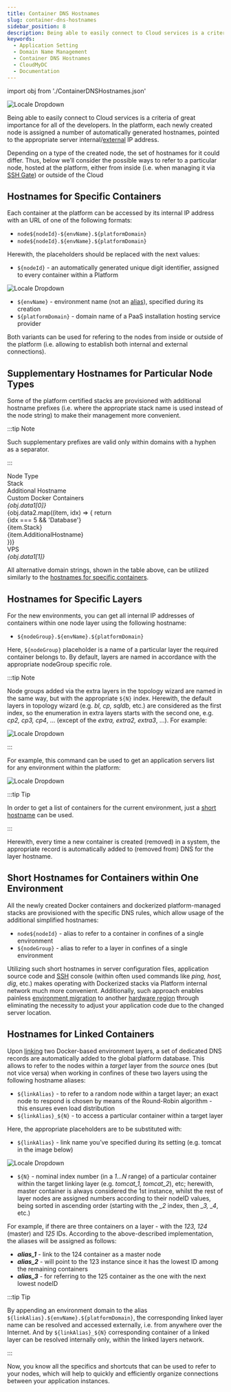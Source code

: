 ```yaml
---
title: Container DNS Hostnames
slug: container-dns-hostnames
sidebar_position: 8
description: Being able to easily connect to Cloud services is a criteria of great importance for all of the developers
keywords:
  - Application Setting
  - Domain Name Management
  - Container DNS Hostnames
  - CloudMyDC
  - Documentation
---
```


import obj from './ContainerDNSHostnames.json'

<!-- ## DNS Hostnames for Direct Connection to Containers -->

<div style={{
    display: 'grid',
    gridTemplateColumns: '0.15fr 1fr',
    gap: '10px'
}}>
<div>
<div style={{
    display: 'flex',
    alignItems: 'center',
    justifyContent: 'cetner',
}}>

![Locale Dropdown](./img/ContainerDNSHostnames/01-container-dns-hostnames.png)

</div>
</div>
<div>

Being able to easily connect to Cloud services is a criteria of great importance for all of the developers. In the platform, each newly created node is assigned a number of automatically generated hostnames, pointed to the appropriate server internal/[external](/application-setting/external-access-to-applications/public-ip) IP address.

</div>
</div>

Depending on a type of the created node, the set of hostnames for it could differ. Thus, below we’ll consider the possible ways to refer to a particular node, hosted at the platform, either from inside (i.e. when managing it via [SSH Gate](/deployment-tools/ssh/ssh-overview)) or outside of the Cloud
<!-- 
- [Hostnames for Specific Containers](/application-setting/domain-name-management/container-dns-hostnames#hostnames-for-specific-containers)
- [Supplementary Hostnames for Particular Node Types](/application-setting/domain-name-management/container-dns-hostnames#supplementary-hostnames-for-particular-node-types)
- [Hostnames for Specific Layers](/application-setting/domain-name-management/container-dns-hostnames#hostnames-for-specific-layers)
- [Short Hostnames for Containers within One Environment](/application-setting/domain-name-management/container-dns-hostnames#short-hostnames-for-containers-within-one-environment)
- [Hostnames for Linked Containers](/application-setting/domain-name-management/container-dns-hostnames#hostnames-for-linked-containers) -->

## Hostnames for Specific Containers

Each container at the platform can be accessed by its internal IP address with an URL of one of the following formats:

- `node${nodeId}-${envName}.${platformDomain}`
- `node${nodeId}.${envName}.${platformDomain}`

Herewith, the placeholders should be replaced with the next values:

- `${nodeId}` - an automatically generated unique digit identifier, assigned to every container within a Platform

<div style={{
    display:'flex',
    justifyContent: 'center',
    margin: '0 0 1rem 0'
}}>

![Locale Dropdown](./img/ContainerDNSHostnames/02-nodeid-in-dashboard.png)

</div>

- `${envName}` - environment name (not an [alias](/environment-management/environment-aliases)), specified during its creation
- `${platformDomain}` - domain name of a PaaS installation hosting service provider

Both variants can be used for refering to the nodes from inside or outside of the platform (i.e. allowing to establish both internal and external connections).

## Supplementary Hostnames for Particular Node Types

Some of the platform certified stacks are provisioned with additional hostname prefixes (i.e. where the appropriate stack name is used instead of the node string) to make their management more convenient.

:::tip Note

Such supplementary prefixes are valid only within domains with a hyphen as a separator.

:::

<div style={{
        width: '100%',
        margin: '0 0 5rem 0',
        borderRadius: '7px',
        overflow: 'hidden',
    }} >
    <div>
        <div style={{
            width: '100%',
            height: 'auto',
            border: '1px solid var(--ifm-toc-border-color)',
            display: 'grid', 
            fontWeight: '500',
            color: 'var(--table-color-primary)',
            background: 'var(--table-bg-primary-t2)', 
            gridTemplateColumns: '1fr 1fr 2fr',
            overflow: 'hidden',
        }}>
            <div style={{
                display: 'flex', 
                alignItems: 'center', 
                justifyContent: 'center',
                padding: '20px',
                wordBreak: 'break-all',
                borderRight: '1px solid var(--ifm-toc-border-color)',
            }}>
                Node Type
            </div>
            <div style={{
                display: 'flex', 
                alignItems: 'center', 
                justifyContent: 'center',
                padding: '20px',
                borderRight: '1px solid var(--ifm-toc-border-color)',
                wordBreak: 'break-all'
            }}>
               Stack
            </div>
            <div style={{
                display: 'flex', 
                alignItems: 'center', 
                justifyContent: 'center',
                padding: '20px',
                borderRight: '1px solid var(--ifm-toc-border-color)',
                wordBreak: 'break-all'
            }}>
                Additional Hostname
            </div> 
        </div>
         <div style={{
            width: '100%',
            height: 'auto',
            border: '1px solid var(--ifm-toc-border-color)',
            display: 'grid', 
            gridTemplateColumns: '1fr 1fr',
            fontWeight: '400',
        }}>
            <div style={{
                padding: '20px',
                borderRight: '1px solid var(--ifm-toc-border-color)',
                background: 'var(--table-bg-primary-t1)',
                display: 'flex', 
                alignItems: 'center', 
                justifyContent: 'flex-start',
                wordBreak: 'break-all',
                padding: '20px',
            }}>
                Custom Docker Сontainers
            </div>
            <div style={{
                padding: '20px',
                wordBreak: 'break-all'
            }}>
               <i>{obj.data1[0]}</i>
            </div>
        </div> 
        {obj.data2.map((item, idx) => {
            return <div key={idx} style={{
            width: '100%',
            height: 'auto',
            borderLeft: '1px solid var(--ifm-toc-border-color)',
            borderRight: '1px solid var(--ifm-toc-border-color)',
            display: 'grid', 
            gridTemplateColumns: '1fr 1fr 2fr',
            fontWeight: '400',
        }}>
            <div style={{
                padding: '20px',
                background: 'var(--table-bg-primary-t1)',
                borderRight: '1px solid var(--ifm-toc-border-color)',
                display: 'flex', 
                alignItems: 'center', 
                justifyContent: 'flex-start',
                wordBreak: 'break-all',
                padding: '20px',
            }}>
                {idx === 5 && 'Database'}
            </div>
            <div style={{
                padding: '20px',
                borderRight: '1px solid var(--ifm-toc-border-color)',
                borderBottom: '1px solid var(--ifm-toc-border-color)',
                background: 'var(--table-bg-primary-t1)',
                wordBreak: 'break-all'
            }}>
               {item.Stack}
            </div>
            <div style={{
                wordBreak: 'break-all',
                borderBottom: '1px solid var(--ifm-toc-border-color)',
                 padding: '20px',
            }}>
               {item.AdditionalHostname}
            </div>
        </div> 
        })}
         <div style={{
            width: '100%',
            height: 'auto',
            border: '1px solid var(--ifm-toc-border-color)',
            display: 'grid', 
            gridTemplateColumns: '1fr 1fr',
            fontWeight: '400',
        }}>
            <div style={{
                padding: '20px',
                borderRight: '1px solid var(--ifm-toc-border-color)',
                background: 'var(--table-bg-primary-t1)',
                display: 'flex', 
                alignItems: 'center', 
                justifyContent: 'flex-start',
                wordBreak: 'break-all',
                padding: '20px',
            }}>
                VPS
            </div>
            <div style={{
                padding: '20px',
                wordBreak: 'break-all'
            }}>
               <i>{obj.data1[1]}</i>
            </div>
        </div> 
    </div> 
</div>

All alternative domain strings, shown in the table above, can be utilized similarly to the [hostnames for specific containers](/application-setting/domain-name-management/container-dns-hostnames#hostnames-for-specific-layers).

## Hostnames for Specific Layers

For the new environments, you can get all internal IP addresses of containers within one node layer using the following hostname:

- `${nodeGroup}.${envName}.${platformDomain}`

Here, `${nodeGroup}` placeholder is a name of a particular layer the required container belongs to. By default, layers are named in accordance with the appropriate nodeGroup specific role.

:::tip Note

Node groups added via the extra layers in the topology wizard are named in the same way, but with the appropriate `${N}` index. Herewith, the default layers in topology wizard (e.g. _bl, cp, sqldb,_ etc.) are considered as the first index, so the enumeration in extra layers starts with the second one, e.g. _cp2, cp3, cp4_, … (except of the _extra, extra2, extra3_, …). For example:

<div style={{
    display:'flex',
    justifyContent: 'center',
    margin: '0 0 1rem 0'
}}>

![Locale Dropdown](./img/ContainerDNSHostnames/03-layer-hostnames.png)

</div>

:::

For example, this command can be used to get an application servers list for any environment within the platform:

<div style={{
    display:'flex',
    justifyContent: 'center',
    margin: '0 0 1rem 0'
}}>

![Locale Dropdown](./img/ContainerDNSHostnames/04-layer-hostnames-example.png)

</div>

:::tip Tip

In order to get a list of containers for the current environment, just a [short hostname](/application-setting/domain-name-management/container-dns-hostnames#short-hostnames-for-containers-within-one-environment) can be used.

:::

Herewith, every time a new container is created (removed) in a system, the appropriate record is automatically added to (removed from) DNS for the layer hostname.

## Short Hostnames for Containers within One Environment

All the newly created Docker containers and dockerized platform-managed stacks are provisioned with the specific DNS rules, which allow usage of the additional simplified hostnames:

- `node${nodeId}` - alias to refer to a container in confines of a single environment
- `${nodeGroup}` - alias to refer to a layer in confines of a single environment

Utilizing such short hostnames in server configuration files, application source code and [SSH](/deployment-tools/ssh/ssh-overview) console (within often used commands like _ping, host, dig_, etc.) makes operating with Dockerized stacks via Platform internal network much more convenient. Additionally, such approach enables painless [environment migration](/environment-management/environment-regions/migration-between-regions) to another [hardware region](/environment-management/environment-regions/choosing-a-region) through eliminating the necessity to adjust your application code due to the changed server location.

## Hostnames for Linked Containers

Upon [linking](/container/container-configuration/links) two Docker-based environment layers, a set of dedicated DNS records are automatically added to the global platform database. This allows to refer to the nodes within a _target_ layer from the _source_ ones (but not vice versa) when working in confines of these two layers using the following hostname aliases:

- `${linkAlias}` - to refer to a random node within a target layer; an exact node to respond is chosen by means of the Round-Robin algorithm - this ensures even load distribution
- `${linkAlias}_${N}` - to access a particular container within a target layer

Here, the appropriate placeholders are to be substituted with:

- `${linkAlias}` - link name you’ve specified during its setting (e.g. tomcat in the image below)

<div style={{
    display:'flex',
    justifyContent: 'center',
    margin: '0 0 1rem 0'
}}>

![Locale Dropdown](./img/ContainerDNSHostnames/05-container-linking-alias.png)

</div>

- `${N}` - nominal index number (in a _1…N_ range) of a particular container within the target linking layer (e.g. _tomcat_1, tomcat_2_), etc; herewith, master container is always considered the 1st instance, whilst the rest of layer nodes are assigned numbers according to their nodeID values, being sorted in ascending order (starting with the _\_2_ index, then _\_3, \_4_, etc.)

For example, if there are three containers on a layer - with the _123, 124_ (master) and _125_ IDs. According to the above-described implementation, the aliases will be assigned as follows:

- **_alias_1_** - link to the 124 container as a master node
- **_alias_2_** - will point to the 123 instance since it has the lowest ID among the remaining containers
- **_alias_3_** - for referring to the 125 container as the one with the next lowest nodeID

:::tip Tip

By appending an environment domain to the alias `${linkAlias}.${envName}.${platformDomain}`, the corresponding linked layer name can be resolved and accessed externally, i.e. from anywhere over the Internet. And by `${linkAlias}_${N}` corresponding container of a linked layer can be resolved internally only, within the linked layers network.

:::

Now, you know all the specifics and shortcuts that can be used to refer to your nodes, which will help to quickly and efficiently organize connections between your application instances.
